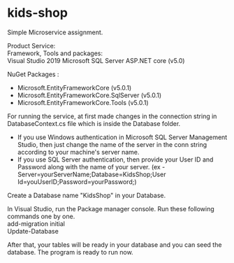 # kids-shop
Simple Microservice assignment. 

Product Service:    
Framework, Tools and packages:  
Visual Studio 2019 
Microsoft SQL Server 
ASP.NET core (v5.0)   
 
NuGet Packages : 
- Microsoft.EntityFrameworkCore (v5.0.1) 
- Microsoft.EntityFrameworkCore.SqlServer (v5.0.1)   
- Microsoft.EntityFrameworkCore.Tools (v5.0.1)  

For running the service, at first made changes in the connection string in DatabaseContext.cs file which is inside the Database folder.   
- If you use Windows authentication in Microsoft SQL Server Management Studio, then just change the name of the server in the conn string according to your machine's server name. 
- If you use SQL Server authentication, then provide your User ID and Password along with the name of your server. (ex - Server=yourServerName;Database=KidsShop;User Id=youUserID;Password=yourPassword;)  

Create a Database name "KidsShop" in your Database.   

In Visual Studio, run the Package manager console. Run these following commands one by one.  
add-migration initial  
Update-Database  

After that, your tables will be ready in your database and you can seed the database. 
The program is ready to run now.
